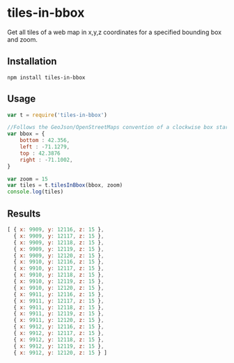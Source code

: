 # tiles-in-bbox
Get all tiles of a web map in x,y,z coordinates for a specified bounding box and zoom.


## Installation
`npm install tiles-in-bbox`

## Usage

``` javascript
var t = require('tiles-in-bbox')

//Follows the GeoJson/OpenStreetMaps convention of a clockwise box starting at the bottom.
var bbox = {
    bottom : 42.356,
    left : -71.1279,
    top : 42.3876
    right : -71.1002,
}

var zoom = 15
var tiles = t.tilesInBbox(bbox, zoom)
console.log(tiles)
```

## Results
```javascript
[ { x: 9909, y: 12116, z: 15 },
  { x: 9909, y: 12117, z: 15 },
  { x: 9909, y: 12118, z: 15 },
  { x: 9909, y: 12119, z: 15 },
  { x: 9909, y: 12120, z: 15 },
  { x: 9910, y: 12116, z: 15 },
  { x: 9910, y: 12117, z: 15 },
  { x: 9910, y: 12118, z: 15 },
  { x: 9910, y: 12119, z: 15 },
  { x: 9910, y: 12120, z: 15 },
  { x: 9911, y: 12116, z: 15 },
  { x: 9911, y: 12117, z: 15 },
  { x: 9911, y: 12118, z: 15 },
  { x: 9911, y: 12119, z: 15 },
  { x: 9911, y: 12120, z: 15 },
  { x: 9912, y: 12116, z: 15 },
  { x: 9912, y: 12117, z: 15 },
  { x: 9912, y: 12118, z: 15 },
  { x: 9912, y: 12119, z: 15 },
  { x: 9912, y: 12120, z: 15 } ]
```
